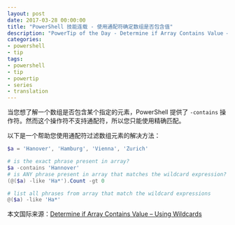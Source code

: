 ```yaml
---
layout: post
date: 2017-03-28 00:00:00
title: "PowerShell 技能连载 - 使用通配符确定数组是否包含值"
description: "PowerTip of the Day - Determine if Array Contains Value – Using Wildcards"
categories:
- powershell
- tip
tags:
- powershell
- tip
- powertip
- series
- translation
---
```

当您想了解一个数组是否包含某个指定的元素，PowerShell 提供了 `-contains` 操作符。然而这个操作符不支持通配符，所以您只能使用精确匹配。

以下是一个帮助您使用通配符过滤数组元素的解决方法：

```powershell
$a = 'Hanover', 'Hamburg', 'Vienna', 'Zurich'

# is the exact phrase present in array?
$a -contains 'Hannover'
# is ANY phrase present in array that matches the wildcard expression?
(@($a) -like 'Ha*').Count -gt 0

# list all phrases from array that match the wildcard expressions
@($a) -like 'Ha*'
```

<!--more-->
本文国际来源：[Determine if Array Contains Value – Using Wildcards](http://community.idera.com/powershell/powertips/b/tips/posts/determine-if-array-contains-value-using-wildcards)
